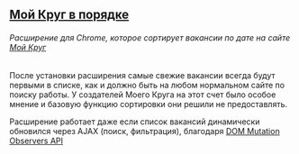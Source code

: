 ## [Мой Круг в порядке](https://chrome.google.com/webstore/detail/%D0%BC%D0%BE%D0%B9-%D0%BA%D1%80%D1%83%D0%B3-%D0%B2-%D0%BF%D0%BE%D1%80%D1%8F%D0%B4%D0%BA%D0%B5/mdoeebdabadnmfejoipdeaemfedepanl)

###### Расширение для Chrome, которое сортирует вакансии по дате на сайте [Мой Круг](https://moikrug.ru)

После установки расширения самые свежие вакансии всегда будут первыми в списке, как и должно быть на любом нормальном сайте по поиску работы. У создателей Моего Круга на этот счет было особое мнение и базовую функцию сортировки они решили не предоставлять.

Расширение работает даже если список вакансий динамически обновился через AJAX (поиск, фильтрация), благодаря [DOM Mutation Observers API](https://www.w3.org/TR/dom/#mutation-observers)
